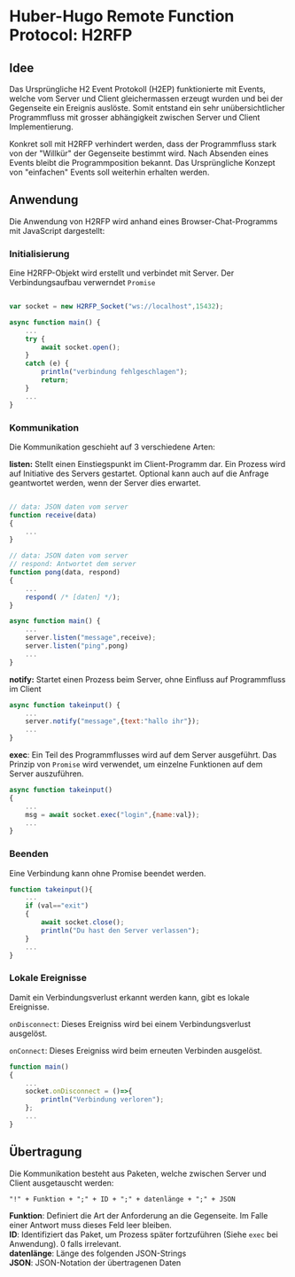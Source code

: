 # Huber-Hugo Remote Function Protocol: H2RFP

## Idee
Das Ursprüngliche H2 Event Protokoll (H2EP) funktionierte mit Events, welche vom Server und Client gleichermassen erzeugt wurden und bei der Gegenseite ein Ereignis auslöste. Somit entstand ein sehr
unübersichtlicher Programmfluss mit grosser abhängigkeit zwischen Server und Client Implementierung.

Konkret soll mit H2RFP verhindert werden, dass der Programmfluss stark von der "Willkür" der Gegenseite
bestimmt wird. Nach Absenden eines Events bleibt die Programmposition bekannt. Das Ursprüngliche
Konzept von "einfachen" Events soll weiterhin erhalten werden.

## Anwendung

Die Anwendung von H2RFP wird anhand eines Browser-Chat-Programms mit JavaScript dargestellt:

### Initialisierung
Eine H2RFP-Objekt wird erstellt und verbindet mit Server. Der Verbindungsaufbau verwerndet ```Promise```
```JavaScript

var socket = new H2RFP_Socket("ws://localhost",15432);

async function main() {
    ...
    try {
        await socket.open();
    }
    catch (e) {
        println("verbindung fehlgeschlagen");
        return;
    }
    ...
}
```

### Kommunikation
Die Kommunikation geschieht auf 3 verschiedene Arten:

**listen:** Stellt einen Einstiegspunkt im Client-Programm dar. Ein Prozess wird auf Initiative des Servers gestartet. Optional kann auch auf die Anfrage geantwortet werden, wenn der Server dies erwartet.

```JavaScript

// data: JSON daten vom server
function receive(data)
{
    ...
}

// data: JSON daten vom server
// respond: Antwortet dem server
function pong(data, respond)
{
    ...
    respond( /* [daten] */);
}

async function main() {
    ...
    server.listen("message",receive);
    server.listen("ping",pong)
    ...
}
```

**notify:** Startet einen Prozess beim Server, ohne Einfluss auf Programmfluss im Client
```JavaScript
async function takeinput() {
    ...
    server.notify("message",{text:"hallo ihr"});
    ...
}
```

**exec**: Ein Teil des Programmflusses wird auf dem Server ausgeführt. Das Prinzip von ```Promise``` wird verwendet, um einzelne Funktionen auf dem Server auszuführen.
```JavaScript
async function takeinput()
{
    ...
    msg = await socket.exec("login",{name:val});
    ...
}
```
### Beenden
Eine Verbindung kann ohne Promise beendet werden.
```JavaScript
function takeinput(){
    ...
    if (val=="exit")
    {
        await socket.close();
        println("Du hast den Server verlassen");
    }
    ...
}
```

### Lokale Ereignisse
Damit ein Verbindungsverlust erkannt werden kann, gibt es lokale Ereignisse. 

```onDisconnect```: Dieses Ereigniss wird bei einem Verbindungsverlust ausgelöst.

```onConnect```: Dieses Ereigniss wird beim erneuten Verbinden ausgelöst.

```JavaScript
function main()
{
    ...
    socket.onDisconnect = ()=>{
        println("Verbindung verloren");
    };
    ...
}
```

## Übertragung
Die Kommunikation besteht aus Paketen, welche zwischen Server und Client ausgetauscht werden:
```
"!" + Funktion + ";" + ID + ";" + datenlänge + ";" + JSON
```
**Funktion**: Definiert die Art der Anforderung an die Gegenseite. Im Falle einer Antwort muss dieses Feld leer bleiben.  
**ID**: Identifiziert das Paket, um Prozess später fortzuführen (Siehe ```exec``` bei Anwendung). 0 falls irrelevant.  
**datenlänge**: Länge des folgenden JSON-Strings  
**JSON**: JSON-Notation der übertragenen Daten
